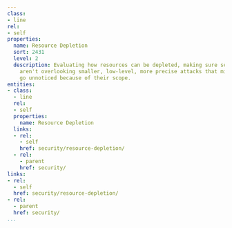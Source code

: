 ```yaml
---
class:
- line
rel:
- self
properties:
  name: Resource Depletion
  sort: 2431
  level: 2
  description: Evaluating how resources can be depleted, making sure security efforts
    aren't overlooking smaller, low-level, more precise attacks that might easily
    go unnoticed because of their scope.
entities:
- class:
  - line
  rel:
  - self
  properties:
    name: Resource Depletion
  links:
  - rel:
    - self
    href: security/resource-depletion/
  - rel:
    - parent
    href: security/
links:
- rel:
  - self
  href: security/resource-depletion/
- rel:
  - parent
  href: security/
...
```

